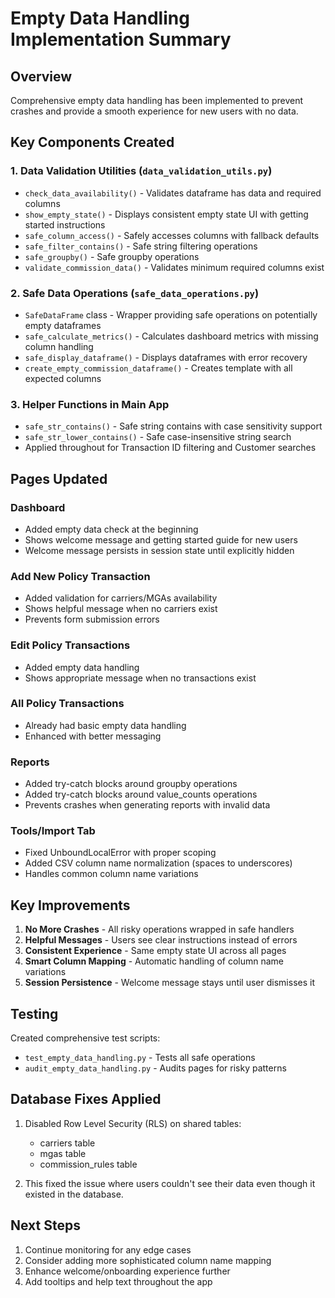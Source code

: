 # Empty Data Handling Implementation Summary

## Overview
Comprehensive empty data handling has been implemented to prevent crashes and provide a smooth experience for new users with no data.

## Key Components Created

### 1. Data Validation Utilities (`data_validation_utils.py`)
- `check_data_availability()` - Validates dataframe has data and required columns
- `show_empty_state()` - Displays consistent empty state UI with getting started instructions
- `safe_column_access()` - Safely accesses columns with fallback defaults
- `safe_filter_contains()` - Safe string filtering operations
- `safe_groupby()` - Safe groupby operations
- `validate_commission_data()` - Validates minimum required columns exist

### 2. Safe Data Operations (`safe_data_operations.py`)
- `SafeDataFrame` class - Wrapper providing safe operations on potentially empty dataframes
- `safe_calculate_metrics()` - Calculates dashboard metrics with missing column handling
- `safe_display_dataframe()` - Displays dataframes with error recovery
- `create_empty_commission_dataframe()` - Creates template with all expected columns

### 3. Helper Functions in Main App
- `safe_str_contains()` - Safe string contains with case sensitivity support
- `safe_str_lower_contains()` - Safe case-insensitive string search
- Applied throughout for Transaction ID filtering and Customer searches

## Pages Updated

### Dashboard
- Added empty data check at the beginning
- Shows welcome message and getting started guide for new users
- Welcome message persists in session state until explicitly hidden

### Add New Policy Transaction
- Added validation for carriers/MGAs availability
- Shows helpful message when no carriers exist
- Prevents form submission errors

### Edit Policy Transactions
- Added empty data handling
- Shows appropriate message when no transactions exist

### All Policy Transactions
- Already had basic empty data handling
- Enhanced with better messaging

### Reports
- Added try-catch blocks around groupby operations
- Added try-catch blocks around value_counts operations
- Prevents crashes when generating reports with invalid data

### Tools/Import Tab
- Fixed UnboundLocalError with proper scoping
- Added CSV column name normalization (spaces to underscores)
- Handles common column name variations

## Key Improvements

1. **No More Crashes** - All risky operations wrapped in safe handlers
2. **Helpful Messages** - Users see clear instructions instead of errors
3. **Consistent Experience** - Same empty state UI across all pages
4. **Smart Column Mapping** - Automatic handling of column name variations
5. **Session Persistence** - Welcome message stays until user dismisses it

## Testing

Created comprehensive test scripts:
- `test_empty_data_handling.py` - Tests all safe operations
- `audit_empty_data_handling.py` - Audits pages for risky patterns

## Database Fixes Applied

1. Disabled Row Level Security (RLS) on shared tables:
   - carriers table
   - mgas table
   - commission_rules table

2. This fixed the issue where users couldn't see their data even though it existed in the database.

## Next Steps

1. Continue monitoring for any edge cases
2. Consider adding more sophisticated column name mapping
3. Enhance welcome/onboarding experience further
4. Add tooltips and help text throughout the app